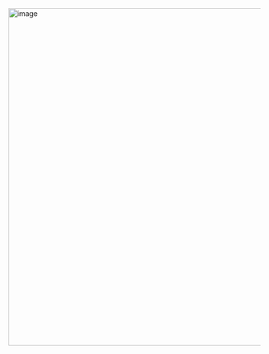<img width="1289" height="674" alt="image" src="https://github.com/user-attachments/assets/d7e01bc2-25ff-4d6d-9ae9-dab38e74ebb3" />
